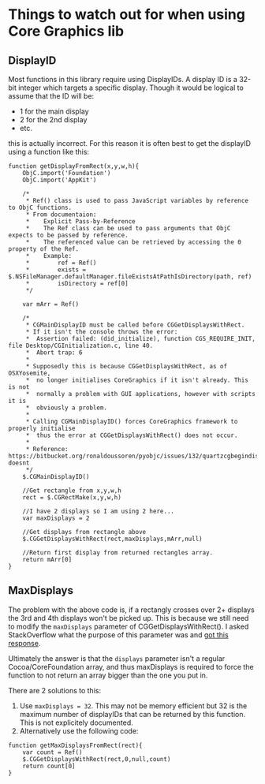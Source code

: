 # Things to watch out for when using Core Graphics lib

## DisplayID

Most functions in this library require using DisplayIDs. A display ID is a 32-bit integer which targets a specific display. Though it would be logical to assume that the ID will be:

* 1 for the main display
* 2 for the 2nd display
* etc.

this is actually incorrect. For this reason it is often best to get the displayID using a function like this:

```
function getDisplayFromRect(x,y,w,h){
    ObjC.import('Foundation')
    ObjC.import('AppKit')

    /*
     * Ref() class is used to pass JavaScript variables by reference to ObjC functions.
     * From documentaion:
     *    Explicit Pass-by-Reference
     *    The Ref class can be used to pass arguments that ObjC expects to be passed by reference.
     *    The referenced value can be retrieved by accessing the 0 property of the Ref.
     *    Example:
     *        ref = Ref()
     *        exists = $.NSFileManager.defaultManager.fileExistsAtPathIsDirectory(path, ref)
     *        isDirectory = ref[0]
     */

    var mArr = Ref()

    /*
     * CGMainDisplayID must be called before CGGetDisplaysWithRect.
     * If it isn't the console throws the error:
     *  Assertion failed: (did_initialize), function CGS_REQUIRE_INIT, file Desktop/CGInitialization.c, line 40.
     *  Abort trap: 6
     *
     * Supposedly this is because CGGetDisplaysWithRect, as of OSXYosemite,
     *  no longer initialises CoreGraphics if it isn't already. This is not
     *  normally a problem with GUI applications, however with scripts it is
     *  obviously a problem.
     *
     * Calling CGMainDisplayID() forces CoreGraphics framework to properly initialise
     *  thus the error at CGGetDisplaysWithRect() does not occur.
     *
     * Reference: https://bitbucket.org/ronaldoussoren/pyobjc/issues/132/quartzcgbegindisplayconfiguration-doesnt
     */
    $.CGMainDisplayID()

    //Get rectangle from x,y,w,h
    rect = $.CGRectMake(x,y,w,h)
    
    //I have 2 displays so I am using 2 here...
    var maxDisplays = 2
    
    //Get displays from rectangle above
    $.CGGetDisplaysWithRect(rect,maxDisplays,mArr,null)

    //Return first display from returned rectangles array.
    return mArr[0]
}
```

## MaxDisplays

The problem with the above code is, if a rectangly crosses over 2+ displays the 3rd and 4th displays won't be picked up. This is because we still need to modify the `maxDisplays` parameter of CGGetDisplaysWithRect(). I asked StackOverflow what the purpose of this parameter was and [got this response](http://stackoverflow.com/a/42035741/6302131).

Ultimately the answer is that the `displays` parameter isn't a regular Cocoa/CoreFoundation array, and thus maxDisplays is required to force the function to not return an array bigger than the one you put in.

There are 2 solutions to this:

1. Use `maxDisplays = 32`. This may not be memory efficient but 32 is the maximum number of displayIDs that can be returned by this function. This is not explicitely documented.
2. Alternatively use the following code:

```
function getMaxDisplaysFromRect(rect){
    var count = Ref()
    $.CGGetDisplaysWithRect(rect,0,null,count)
    return count[0]
}
```
